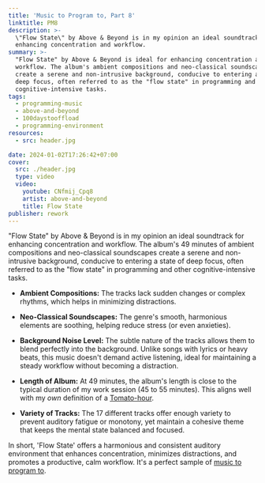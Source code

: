 ```yaml
---
title: 'Music to Program to, Part 8'
linktitle: PM8
description: >-
  \"Flow State\" by Above & Beyond is in my opinion an ideal soundtrack for
  enhancing concentration and workflow.
summary: >-
  "Flow State" by Above & Beyond is ideal for enhancing concentration and
  workflow. The album's ambient compositions and neo-classical soundscapes
  create a serene and non-intrusive background, conducive to entering a state of
  deep focus, often referred to as the "flow state" in programming and other
  cognitive-intensive tasks.
tags:
  - programming-music
  - above-and-beyond
  - 100daystooffload
  - programming-environment
resources:
  - src: header.jpg

date: 2024-01-02T17:26:42+07:00
cover:
  src: ./header.jpg
  type: video
  video:
    youtube: CNfmij_Cpq8
    artist: above-and-beyond
    title: Flow State
publisher: rework
---
```


"Flow State" by Above & Beyond is in my opinion an ideal soundtrack for enhancing concentration and workflow. The album's 49 minutes of ambient compositions and neo-classical soundscapes create a serene and non-intrusive background, conducive to entering a state of deep focus, often referred to as the "flow state" in programming and other cognitive-intensive tasks.

* **Ambient Compositions:** The tracks lack sudden changes or complex rhythms, which helps in minimizing distractions.

* **Neo-Classical Soundscapes:** The genre's smooth, harmonious elements are soothing, helping reduce stress (or even anxieties).

* **Background Noise Level:** The subtle nature of the tracks allows them to blend perfectly into the background. Unlike songs with lyrics or heavy beats, this music doesn't demand active listening, ideal for maintaining a steady workflow without becoming a distraction.

* **Length of Album:** At 49 minutes, the album's length is close to the typical duration of my work session (45 to 55 minutes). This aligns well with my *own* definition of a [Tomato-hour](https://en.wikipedia.org/wiki/Pomodoro_Technique).

* **Variety of Tracks:** The 17 different tracks offer enough variety to prevent auditory fatigue or monotony, yet maintain a cohesive theme that keeps the mental state balanced and focused.

In short, 'Flow State' offers a harmonious and consistent auditory environment that enhances concentration, minimizes distractions, and promotes a productive, calm workflow. It's a perfect sample of [music to program to](/tags/programming-music/).
